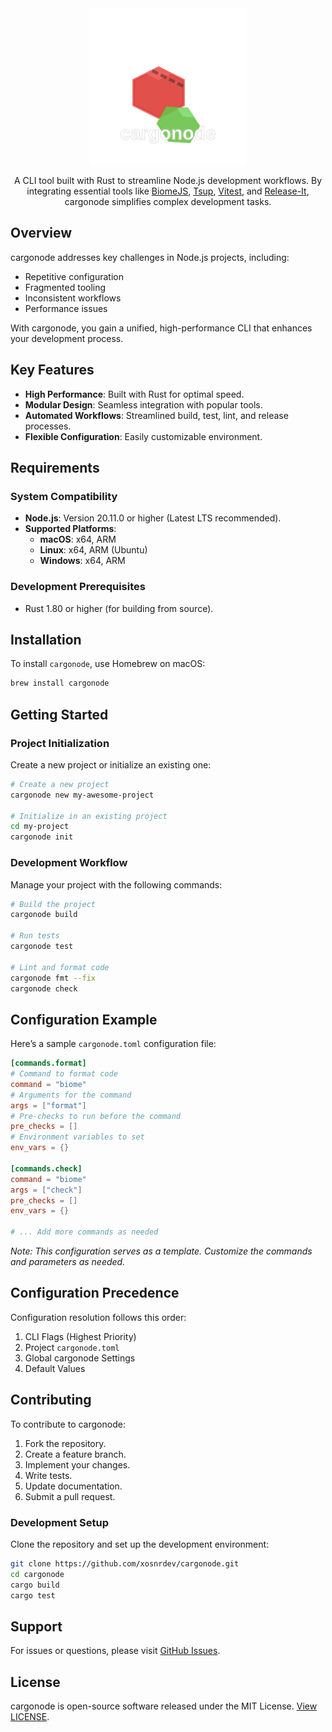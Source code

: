 <div align="center">

<img src="./docs/logo.svg" width="250px" />

A CLI tool built with Rust to streamline Node.js development workflows. By integrating essential tools like [BiomeJS](https://biomejs.dev/guides/getting-started/), [Tsup](https://tsup.egoist.dev/), [Vitest](https://vitest.dev/guide/), and [Release-It](https://github.com/release-it/release-it?tab=readme-ov-file#readme), cargonode simplifies complex development tasks.

</div>

## Overview

cargonode addresses key challenges in Node.js projects, including:

- Repetitive configuration
- Fragmented tooling
- Inconsistent workflows
- Performance issues

With cargonode, you gain a unified, high-performance CLI that enhances your development process.

## Key Features

- **High Performance**: Built with Rust for optimal speed.
- **Modular Design**: Seamless integration with popular tools.
- **Automated Workflows**: Streamlined build, test, lint, and release processes.
- **Flexible Configuration**: Easily customizable environment.

## Requirements

### System Compatibility

- **Node.js**: Version 20.11.0 or higher (Latest LTS recommended).
- **Supported Platforms**:
  - **macOS**: x64, ARM
  - **Linux**: x64, ARM (Ubuntu)
  - **Windows**: x64, ARM

### Development Prerequisites

- Rust 1.80 or higher (for building from source).

## Installation

To install `cargonode`, use Homebrew on macOS:

```bash
brew install cargonode
```

## Getting Started

### Project Initialization

Create a new project or initialize an existing one:

```bash
# Create a new project
cargonode new my-awesome-project

# Initialize in an existing project
cd my-project
cargonode init
```

### Development Workflow

Manage your project with the following commands:

```bash
# Build the project
cargonode build

# Run tests
cargonode test

# Lint and format code
cargonode fmt --fix
cargonode check
```

## Configuration Example

Here’s a sample `cargonode.toml` configuration file:

```toml
[commands.format]
# Command to format code
command = "biome"
# Arguments for the command
args = ["format"]
# Pre-checks to run before the command
pre_checks = []
# Environment variables to set
env_vars = {}

[commands.check]
command = "biome"
args = ["check"]
pre_checks = []
env_vars = {}

# ... Add more commands as needed
```

_Note: This configuration serves as a template. Customize the commands and parameters as needed._

## Configuration Precedence

Configuration resolution follows this order:

1. CLI Flags (Highest Priority)
2. Project `cargonode.toml`
3. Global cargonode Settings
4. Default Values

## Contributing

To contribute to cargonode:

1. Fork the repository.
2. Create a feature branch.
3. Implement your changes.
4. Write tests.
5. Update documentation.
6. Submit a pull request.

### Development Setup

Clone the repository and set up the development environment:

```bash
git clone https://github.com/xosnrdev/cargonode.git
cd cargonode
cargo build
cargo test
```

## Support

For issues or questions, please visit [GitHub Issues](https://github.com/xosnrdev/cargonode/issues).

## License

cargonode is open-source software released under the MIT License. [View LICENSE](LICENSE).
